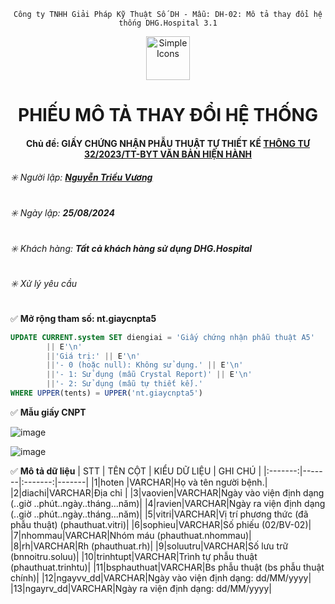 <div align="center">

`Công ty TNHH Giải Pháp Kỹ Thuật Số DH - Mẫu: DH-02: Mô tả thay đổi hệ thống DHG.Hospital 3.1`

</div>

<div align="center">
  <img src="https://raw.githubusercontent.com/dh-hos/dhg.hospitalprinter/main/Deploy_Tools/Logo.ico" alt="Simple Icons" width=70>
  <h1>PHIẾU MÔ TẢ THAY ĐỔI HỆ THỐNG</h1>  
</div>
<div align="center">

#### Chủ đề: GIẤY CHỨNG NHẬN PHẪU THUẬT TỰ THIẾT KẾ [THÔNG TƯ 32/2023/TT-BYT VĂN BẢN HIỆN HÀNH](https://gofile.me/78TQg/1OBGlzHz8)

</div>

###### :eight_spoked_asterisk: Người lập: [**Nguyễn Triều Vương**](https://github.com/vuongdh)

###### :eight_spoked_asterisk: Ngày lập: **25/08/2024**

###### :eight_spoked_asterisk: Khách hàng: **Tất cả khách hàng sử dụng DHG.Hospital**

###### :eight_spoked_asterisk: Xử lý yêu cầu

:white_check_mark: **Mở rộng tham số: nt.giaycnpta5**
``` sql
UPDATE CURRENT.system SET diengiai = 'Giấy chứng nhận phẫu thuật A5' 
        || E'\n' 
        ||'Giá trị:' || E'\n' 
        ||'- 0 (hoặc null): Không sử dụng.' || E'\n' 
        ||'- 1: Sử dụng (mẫu Crystal Report)' || E'\n' 
        ||'- 2: Sử dụng (mẫu tự thiết kế).'
WHERE UPPER(tents) = UPPER('nt.giaycnpta5')
``` 

:white_check_mark: **Mẫu giấy CNPT**

![image](https://github.com/user-attachments/assets/4e349cba-50aa-44e5-9f1f-c531953aae6f)

![image](https://github.com/user-attachments/assets/c3f1cd14-e891-47b4-838b-9fb0ca35734b)

:white_check_mark: **Mô tả dữ liệu**
| STT | TÊN CỘT | KIỂU DỮ LIỆU | GHI CHÚ |
|:-------:|-------|:-------:|-------|
|1|hoten |VARCHAR|Họ và tên người bệnh.|
|2|diachi|VARCHAR|Địa chỉ |
|3|vaovien|VARCHAR|Ngày vào viện định dạng (..giờ ..phút..ngày..tháng...năm)|
|4|ravien|VARCHAR|Ngày ra viện định dạng (..giờ ..phút..ngày..tháng...năm)|
|5|vitri|VARCHAR|Vị trí phương thức (đã phẫu thuật) (phauthuat.vitri)|
|6|sophieu|VARCHAR|Số phiếu (02/BV-02)|
|7|nhommau|VARCHAR|Nhóm máu (phauthuat.nhommau)|
|8|rh|VARCHAR|Rh (phauthuat.rh)|
|9|soluutru|VARCHAR|Số lưu trữ (bnnoitru.soluu)|
|10|trinhtupt|VARCHAR|Trình tự phẫu thuật (phauthuat.trinhtu)|
|11|bsphauthuat|VARCHAR|Bs phẫu thuật (bs phẫu thuật chính)|
|12|ngayvv_dd|VARCHAR|Ngày vào viện định dạng: dd/MM/yyyy|
|13|ngayrv_dd|VARCHAR|Ngày ra viện định dạng: dd/MM/yyyy|

